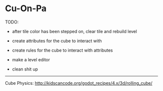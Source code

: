 # Cu-On-Pa

TODO:
* after tile color has been stepped on, clear tile and rebuild level

* create attributes for the cube to interact with
* create rules for the cube to interact with attributes

* make a level editor

* clean shit up
	
---

Cube Physics: http://kidscancode.org/godot_recipes/4.x/3d/rolling_cube/
